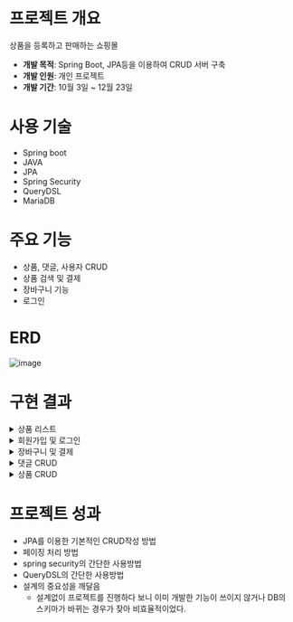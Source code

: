 # 프로젝트 개요
상품을 등록하고 판매하는 쇼핑몰
* **개발 목적**: Spring Boot, JPA등을 이용하여 CRUD 서버 구축
* **개발 인원**: 개인 프로젝트  
* **개발 기간**: 10월 3일 ~ 12월 23일

# 사용 기술
* Spring boot
* JAVA
* JPA
* Spring Security
* QueryDSL
* MariaDB

# 주요 기능
* 상품, 댓글, 사용자 CRUD
* 상품 검색 및 결제
* 장바구니 기능
* 로그인
  
# ERD
![image](https://github.com/iolm6980/shoping/assets/133768355/1235bc82-1319-4df2-b405-b4703ce738aa)


# 구현 결과  
<details>
<summary>상품 리스트</summary>

https://github.com/iolm6980/shoping/assets/133768355/b3b04fb2-f442-4a8d-be27-89870c0cf8a8  
</details>

<details>
<summary>회원가입 및 로그인</summary>

https://github.com/iolm6980/shoping/assets/133768355/b5e66044-b506-455c-8db5-f15d86bdcd86
</details>

<details>
<summary>장바구니 및 결제</summary>

https://github.com/iolm6980/shoping/assets/133768355/712d3c5b-084b-484e-992e-7de8b34f0cd6
</details>

<details>
<summary>댓글 CRUD</summary>

https://github.com/iolm6980/shoping/assets/133768355/ff8b1a1c-d995-4b3a-ba75-95bfcabfb032
</details>

<details>
<summary>상품 CRUD</summary>

https://github.com/iolm6980/shoping/assets/133768355/429c7334-8266-434c-b7b7-b119922d3231
</details>

# 프로젝트 성과
* JPA를 이용한 기본적인 CRUD작성 방법
* 페이징 처리 방법
* spring security의 간단한 사용방법
* QueryDSL의 간단한 사용방법
* 설계의 중요성을 깨달음
  - 설계없이 프로젝트를 진행하다 보니 이미 개발한 기능이 쓰이지 않거나 DB의 스키마가 바뀌는 경우가 잦아 비효율적이었다.
  






